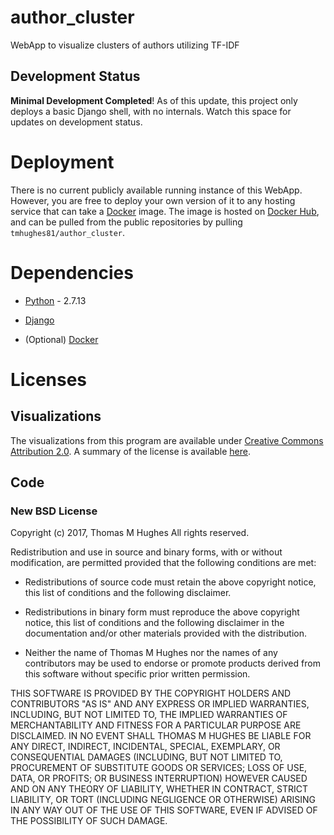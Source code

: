 # author_cluster
WebApp to visualize clusters of authors utilizing TF-IDF

## Development Status
**Minimal Development Completed**!  As of this update, this project only deploys
a basic Django shell, with no internals.  Watch this space for updates on
development status.

# Deployment
There is no current publicly available running instance of this WebApp.  However, you
are free to deploy your own version of it to any hosting service that can take a
[Docker](https://www.docker.com) image.  The image is hosted on
[Docker Hub](https://hub.docker.com/r/tmhughes81/author_cluster/), and can be pulled
from the public repositories by pulling `tmhughes81/author_cluster`.

# Dependencies

* [Python](https://www.python.org/downloads/release/python-2713/) - 2.7.13

* [Django](https://www.djangoproject.com)

* (Optional) [Docker](https://www.docker.com)

# Licenses
## Visualizations
The visualizations from this program are available under 
[Creative Commons Attribution 2.0](https://creativecommons.org/licenses/by/2.0/legalcode).
A summary of the license is available [here](https://creativecommons.org/licenses/by/2.0/).

## Code
### New BSD License

Copyright (c) 2017, Thomas M Hughes
All rights reserved.

Redistribution and use in source and binary forms, with or without
modification, are permitted provided that the following conditions are met:

* Redistributions of source code must retain the above copyright notice, this list of 
conditions and the following disclaimer.

* Redistributions in binary form must reproduce the above copyright notice, this list 
of conditions and the following disclaimer in the documentation and/or other materials 
provided with the distribution.

* Neither the name of Thomas M Hughes nor the names of any contributors may be used to 
endorse or promote products derived from this software without specific prior written permission.

THIS SOFTWARE IS PROVIDED BY THE COPYRIGHT HOLDERS AND CONTRIBUTORS "AS IS" AND
ANY EXPRESS OR IMPLIED WARRANTIES, INCLUDING, BUT NOT LIMITED TO, THE IMPLIED
WARRANTIES OF MERCHANTABILITY AND FITNESS FOR A PARTICULAR PURPOSE ARE
DISCLAIMED. IN NO EVENT SHALL THOMAS M HUGHES BE LIABLE FOR ANY
DIRECT, INDIRECT, INCIDENTAL, SPECIAL, EXEMPLARY, OR CONSEQUENTIAL DAMAGES
(INCLUDING, BUT NOT LIMITED TO, PROCUREMENT OF SUBSTITUTE GOODS OR SERVICES;
LOSS OF USE, DATA, OR PROFITS; OR BUSINESS INTERRUPTION) HOWEVER CAUSED AND
ON ANY THEORY OF LIABILITY, WHETHER IN CONTRACT, STRICT LIABILITY, OR TORT
(INCLUDING NEGLIGENCE OR OTHERWISE) ARISING IN ANY WAY OUT OF THE USE OF THIS
SOFTWARE, EVEN IF ADVISED OF THE POSSIBILITY OF SUCH DAMAGE.
